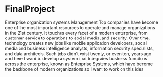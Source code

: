 # FinalProject
Enterprise organization systems Management  Top companies have become one of the most important resources to operate and manage organizations in the 21st century. It touches every facet of a modern enterprise, from customer service to operations to social media, and security. Over time, technology creates new jobs like mobile application developers, social media and business intelligence analysts, information security specialists, and data architects. Such jobs didn’t exist twenty, or even ten, years ago and here I want to develop a system that integrates business functions across the enterprise, known as Enterprise Systems, which have become the backbone of modern organizations so I want to work on this idea
